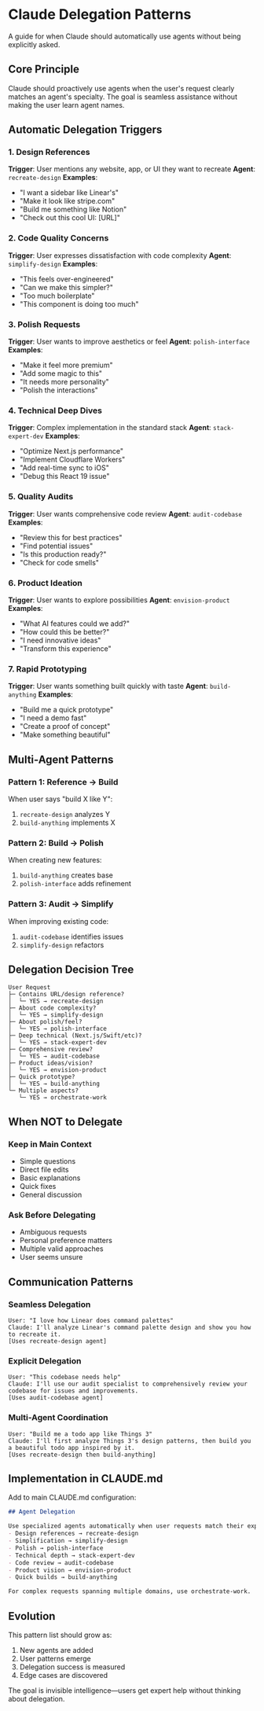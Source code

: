 # Claude Delegation Patterns

A guide for when Claude should automatically use agents without being explicitly asked.

## Core Principle

Claude should proactively use agents when the user's request clearly matches an agent's specialty. The goal is seamless assistance without making the user learn agent names.

## Automatic Delegation Triggers

### 1. Design References
**Trigger**: User mentions any website, app, or UI they want to recreate
**Agent**: `recreate-design`
**Examples**:
- "I want a sidebar like Linear's"
- "Make it look like stripe.com"
- "Build me something like Notion"
- "Check out this cool UI: [URL]"

### 2. Code Quality Concerns
**Trigger**: User expresses dissatisfaction with code complexity
**Agent**: `simplify-design`
**Examples**:
- "This feels over-engineered"
- "Can we make this simpler?"
- "Too much boilerplate"
- "This component is doing too much"

### 3. Polish Requests
**Trigger**: User wants to improve aesthetics or feel
**Agent**: `polish-interface`
**Examples**:
- "Make it feel more premium"
- "Add some magic to this"
- "It needs more personality"
- "Polish the interactions"

### 4. Technical Deep Dives
**Trigger**: Complex implementation in the standard stack
**Agent**: `stack-expert-dev`
**Examples**:
- "Optimize Next.js performance"
- "Implement Cloudflare Workers"
- "Add real-time sync to iOS"
- "Debug this React 19 issue"

### 5. Quality Audits
**Trigger**: User wants comprehensive code review
**Agent**: `audit-codebase`
**Examples**:
- "Review this for best practices"
- "Find potential issues"
- "Is this production ready?"
- "Check for code smells"

### 6. Product Ideation
**Trigger**: User wants to explore possibilities
**Agent**: `envision-product`
**Examples**:
- "What AI features could we add?"
- "How could this be better?"
- "I need innovative ideas"
- "Transform this experience"

### 7. Rapid Prototyping
**Trigger**: User wants something built quickly with taste
**Agent**: `build-anything`
**Examples**:
- "Build me a quick prototype"
- "I need a demo fast"
- "Create a proof of concept"
- "Make something beautiful"

## Multi-Agent Patterns

### Pattern 1: Reference → Build
When user says "build X like Y":
1. `recreate-design` analyzes Y
2. `build-anything` implements X

### Pattern 2: Build → Polish
When creating new features:
1. `build-anything` creates base
2. `polish-interface` adds refinement

### Pattern 3: Audit → Simplify
When improving existing code:
1. `audit-codebase` identifies issues
2. `simplify-design` refactors

## Delegation Decision Tree

```
User Request
├─ Contains URL/design reference?
│  └─ YES → recreate-design
├─ About code complexity?
│  └─ YES → simplify-design
├─ About polish/feel?
│  └─ YES → polish-interface
├─ Deep technical (Next.js/Swift/etc)?
│  └─ YES → stack-expert-dev
├─ Comprehensive review?
│  └─ YES → audit-codebase
├─ Product ideas/vision?
│  └─ YES → envision-product
├─ Quick prototype?
│  └─ YES → build-anything
└─ Multiple aspects?
   └─ YES → orchestrate-work
```

## When NOT to Delegate

### Keep in Main Context
- Simple questions
- Direct file edits
- Basic explanations
- Quick fixes
- General discussion

### Ask Before Delegating
- Ambiguous requests
- Personal preference matters
- Multiple valid approaches
- User seems unsure

## Communication Patterns

### Seamless Delegation
```
User: "I love how Linear does command palettes"
Claude: I'll analyze Linear's command palette design and show you how to recreate it.
[Uses recreate-design agent]
```

### Explicit Delegation
```
User: "This codebase needs help"
Claude: I'll use our audit specialist to comprehensively review your codebase for issues and improvements.
[Uses audit-codebase agent]
```

### Multi-Agent Coordination
```
User: "Build me a todo app like Things 3"
Claude: I'll first analyze Things 3's design patterns, then build you a beautiful todo app inspired by it.
[Uses recreate-design then build-anything]
```

## Implementation in CLAUDE.md

Add to main CLAUDE.md configuration:

```markdown
## Agent Delegation

Use specialized agents automatically when user requests match their expertise:
- Design references → recreate-design
- Simplification → simplify-design  
- Polish → polish-interface
- Technical depth → stack-expert-dev
- Code review → audit-codebase
- Product vision → envision-product
- Quick builds → build-anything

For complex requests spanning multiple domains, use orchestrate-work.
```

## Evolution

This pattern list should grow as:
1. New agents are added
2. User patterns emerge
3. Delegation success is measured
4. Edge cases are discovered

The goal is invisible intelligence—users get expert help without thinking about delegation.